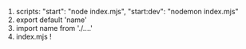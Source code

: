 1. scripts: "start": "node index.mjs", "start:dev": "nodemon index.mjs"
2. export default 'name'
3. import name from './....'
4. index.mjs !